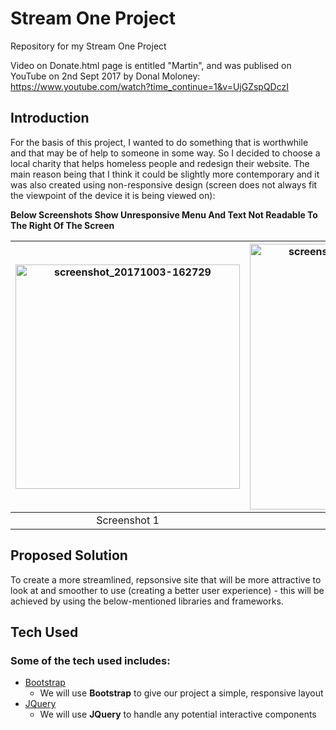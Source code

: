 # Stream One Project

Repository for my Stream One Project

Video on Donate.html page is entitled "Martin", and was publised on YouTube on 2nd Sept 2017 by Donal Moloney:
https://www.youtube.com/watch?time_continue=1&v=UjGZspQDczI

## Introduction

For the basis of this project, I wanted to do something that is worthwhile and that may be of help to someone in some way.  So I decided to choose a local charity that helps homeless people and redesign their website.  The main reason being that I think it could be slightly more contemporary and it was also created using non-responsive design (screen does not always fit the viewpoint of the device it is being viewed on):

**Below Screenshots Show Unresponsive Menu And Text Not Readable To The Right Of The Screen**

| <img width="359" alt="screenshot_20171003-162729" src="https://user-images.githubusercontent.com/28737216/31134467-16b8b30a-a85a-11e7-9108-6eb507915723.png"> | <img width="359" height="425" alt="screenshot_20171003-162745" src="https://user-images.githubusercontent.com/28737216/31134607-7b82b4c0-a85a-11e7-8143-0518fd77b915.png">
|:---:|:---:|
| Screenshot 1 | Screenshot 2 |

## Proposed Solution

To create a more streamlined, repsonsive site that will be more attractive to look at and smoother to use (creating a better user experience) - this will be achieved by using the below-mentioned libraries and frameworks.

## Tech Used

### Some of the tech used includes:
- [Bootstrap](http://getbootstrap.com/)
    - We will use **Bootstrap** to give our project a simple, responsive layout
- [JQuery](https://jquery.com/)
    - We will use **JQuery** to handle any potential interactive components
